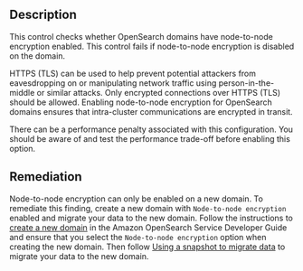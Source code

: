 ## Description

This control checks whether OpenSearch domains have node-to-node encryption enabled. This control fails if node-to-node encryption is disabled on the domain.

HTTPS (TLS) can be used to help prevent potential attackers from eavesdropping on or manipulating network traffic using person-in-the-middle or similar attacks. Only encrypted connections over HTTPS (TLS) should be allowed. Enabling node-to-node encryption for OpenSearch domains ensures that intra-cluster communications are encrypted in transit.

There can be a performance penalty associated with this configuration. You should be aware of and test the performance trade-off before enabling this option.

## Remediation

Node-to-node encryption can only be enabled on a new domain. To remediate this finding, create a new domain with `Node-to-node encryption` enabled and migrate your data to the new domain. Follow the instructions to [create a new domain](https://docs.aws.amazon.com/opensearch-service/latest/developerguide/createupdatedomains.html#es-createdomains) in the Amazon OpenSearch Service Developer Guide and ensure that you select the `Node-to-node encryption` option when creating the new domain. Then follow [Using a snapshot to migrate data](https://docs.aws.amazon.com/opensearch-service/latest/developerguide/version-migration.html#snapshot-based-migration) to migrate your data to the new domain.
